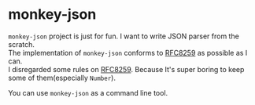 # monkey-json

`monkey-json` project is just for fun. I want to write JSON parser from the scratch.  
The implementation of `monkey-json` conforms to [RFC8259](https://www.rfc-editor.org/rfc/rfc8259#section-2) as possible as I can.  
I disregarded some rules on [RFC8259](https://www.rfc-editor.org/rfc/rfc8259#section-2). Because It's super boring to keep some of them(especially `Number`).  

You can use `monkey-json` as a command line tool.

## 
